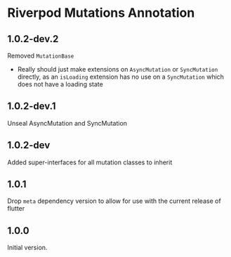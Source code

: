 # Riverpod Mutations Annotation

<!-- ## 1.0.2

Add super-interfaces for all mutation classes to inherit

- `AsyncMutation`: `MutationIdle`, `MutationSuccess`, `MutationFailure`, `MutationLoading`
- `SyncMutation`: `MutationIdle`, `MutationSuccess`, `MutationFailure` -->

## 1.0.2-dev.2

Removed `MutationBase`

- Really should just make extensions on `AsyncMutation` or `SyncMutation` directly, as an `isLoading` extension has no use on a `SyncMutation` which does not have a loading state

## 1.0.2-dev.1

Unseal AsyncMutation and SyncMutation

## 1.0.2-dev

Added super-interfaces for all mutation classes to inherit

## 1.0.1

Drop `meta` dependency version to allow for use with the current release of flutter

## 1.0.0

Initial version.
